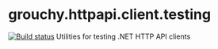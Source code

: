 # grouchy.httpapi.client.testing
[![Build status](https://img.shields.io/appveyor/ci/acraven/grouchy-httpapi-client-testing.svg)](https://ci.appveyor.com/project/acraven/grouchy-httpapi-client-testing)
Utilities for testing .NET HTTP API clients
